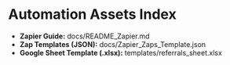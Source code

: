 # Automation Assets Index

- **Zapier Guide:** docs/README_Zapier.md
- **Zap Templates (JSON):** docs/Zapier_Zaps_Template.json
- **Google Sheet Template (.xlsx):** templates/referrals_sheet.xlsx
